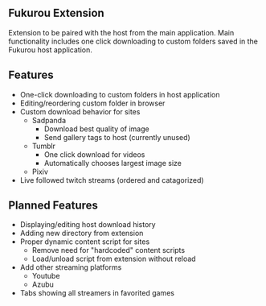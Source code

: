 Fukurou Extension
-------------
Extension to be paired with the host from the main application.  Main functionality includes
one click downloading to custom folders saved in the Fukurou host application.

Features
-------------
* One-click downloading to custom folders in host application
* Editing/reordering custom folder in browser
* Custom download behavior for sites
  * Sadpanda
    * Download best quality of image
    * Send gallery tags to host (currently unused)
  * Tumblr
    * One click download for videos
    * Automatically chooses largest image size
  * Pixiv
* Live followed twitch streams (ordered and catagorized)


Planned Features
-------------
* Displaying/editing host download history
* Adding new directory from extension
* Proper dynamic content script for sites
  * Remove need for "hardcoded" content scripts
  * Load/unload script from extension without reload
* Add other streaming platforms
  * Youtube
  * Azubu
* Tabs showing all streamers in favorited games

